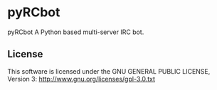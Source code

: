 pyRCbot
=======

pyRCbot A Python based multi-server IRC bot.

License
-------

This software is licensed under the GNU GENERAL PUBLIC LICENSE, Version 3: 
http://www.gnu.org/licenses/gpl-3.0.txt